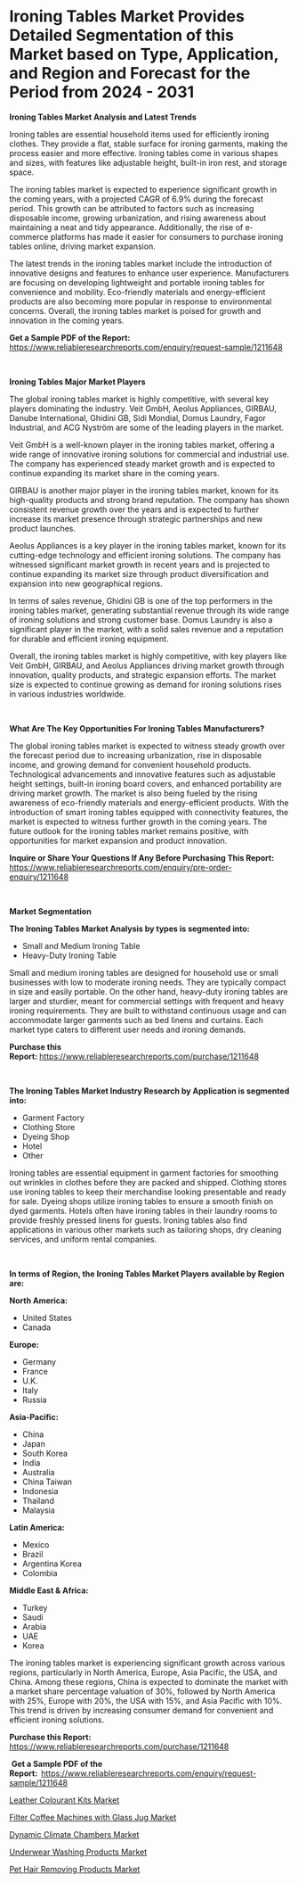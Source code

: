 <p><h1>Ironing Tables Market Provides Detailed Segmentation of this Market based on Type, Application, and Region and Forecast for the Period from 2024 - 2031</h1></p><p><strong>Ironing Tables Market Analysis and Latest Trends</strong></p>
<p><p>Ironing tables are essential household items used for efficiently ironing clothes. They provide a flat, stable surface for ironing garments, making the process easier and more effective. Ironing tables come in various shapes and sizes, with features like adjustable height, built-in iron rest, and storage space.</p><p>The ironing tables market is expected to experience significant growth in the coming years, with a projected CAGR of 6.9% during the forecast period. This growth can be attributed to factors such as increasing disposable income, growing urbanization, and rising awareness about maintaining a neat and tidy appearance. Additionally, the rise of e-commerce platforms has made it easier for consumers to purchase ironing tables online, driving market expansion.</p><p>The latest trends in the ironing tables market include the introduction of innovative designs and features to enhance user experience. Manufacturers are focusing on developing lightweight and portable ironing tables for convenience and mobility. Eco-friendly materials and energy-efficient products are also becoming more popular in response to environmental concerns. Overall, the ironing tables market is poised for growth and innovation in the coming years.</p></p>
<p><strong>Get a Sample PDF of the Report:&nbsp;</strong> <a href="https://www.reliableresearchreports.com/enquiry/request-sample/1211648">https://www.reliableresearchreports.com/enquiry/request-sample/1211648</a></p>
<p>&nbsp;</p>
<p><strong>Ironing Tables Major Market Players</strong></p>
<p><p>The global ironing tables market is highly competitive, with several key players dominating the industry. Veit GmbH, Aeolus Appliances, GIRBAU, Danube International, Ghidini GB, Sidi Mondial, Domus Laundry, Fagor Industrial, and ACG Nyström are some of the leading players in the market.</p><p>Veit GmbH is a well-known player in the ironing tables market, offering a wide range of innovative ironing solutions for commercial and industrial use. The company has experienced steady market growth and is expected to continue expanding its market share in the coming years.</p><p>GIRBAU is another major player in the ironing tables market, known for its high-quality products and strong brand reputation. The company has shown consistent revenue growth over the years and is expected to further increase its market presence through strategic partnerships and new product launches.</p><p>Aeolus Appliances is a key player in the ironing tables market, known for its cutting-edge technology and efficient ironing solutions. The company has witnessed significant market growth in recent years and is projected to continue expanding its market size through product diversification and expansion into new geographical regions.</p><p>In terms of sales revenue, Ghidini GB is one of the top performers in the ironing tables market, generating substantial revenue through its wide range of ironing solutions and strong customer base. Domus Laundry is also a significant player in the market, with a solid sales revenue and a reputation for durable and efficient ironing equipment.</p><p>Overall, the ironing tables market is highly competitive, with key players like Veit GmbH, GIRBAU, and Aeolus Appliances driving market growth through innovation, quality products, and strategic expansion efforts. The market size is expected to continue growing as demand for ironing solutions rises in various industries worldwide.</p></p>
<p>&nbsp;</p>
<p><strong>What Are The Key Opportunities For Ironing Tables Manufacturers?</strong></p>
<p><p>The global ironing tables market is expected to witness steady growth over the forecast period due to increasing urbanization, rise in disposable income, and growing demand for convenient household products. Technological advancements and innovative features such as adjustable height settings, built-in ironing board covers, and enhanced portability are driving market growth. The market is also being fueled by the rising awareness of eco-friendly materials and energy-efficient products. With the introduction of smart ironing tables equipped with connectivity features, the market is expected to witness further growth in the coming years. The future outlook for the ironing tables market remains positive, with opportunities for market expansion and product innovation.</p></p>
<p><strong>Inquire or Share Your Questions If Any Before Purchasing This Report:</strong> <a href="https://www.reliableresearchreports.com/enquiry/pre-order-enquiry/1211648">https://www.reliableresearchreports.com/enquiry/pre-order-enquiry/1211648</a></p>
<p>&nbsp;</p>
<p><strong>Market Segmentation</strong></p>
<p><strong>The Ironing Tables Market Analysis by types is segmented into:</strong></p>
<p><ul><li>Small and Medium Ironing Table</li><li>Heavy-Duty Ironing Table</li></ul></p>
<p><p>Small and medium ironing tables are designed for household use or small businesses with low to moderate ironing needs. They are typically compact in size and easily portable. On the other hand, heavy-duty ironing tables are larger and sturdier, meant for commercial settings with frequent and heavy ironing requirements. They are built to withstand continuous usage and can accommodate larger garments such as bed linens and curtains. Each market type caters to different user needs and ironing demands.</p></p>
<p><strong>Purchase this Report:&nbsp;</strong><a href="https://www.reliableresearchreports.com/purchase/1211648">https://www.reliableresearchreports.com/purchase/1211648</a></p>
<p>&nbsp;</p>
<p><strong>The Ironing Tables Market Industry Research by Application is segmented into:</strong></p>
<p><ul><li>Garment Factory</li><li>Clothing Store</li><li>Dyeing Shop</li><li>Hotel</li><li>Other</li></ul></p>
<p><p>Ironing tables are essential equipment in garment factories for smoothing out wrinkles in clothes before they are packed and shipped. Clothing stores use ironing tables to keep their merchandise looking presentable and ready for sale. Dyeing shops utilize ironing tables to ensure a smooth finish on dyed garments. Hotels often have ironing tables in their laundry rooms to provide freshly pressed linens for guests. Ironing tables also find applications in various other markets such as tailoring shops, dry cleaning services, and uniform rental companies.</p></p>
<p>&nbsp;</p>
<p><strong>In terms of Region, the Ironing Tables Market Players available by Region are:</strong></p>
<p>
    <p> <strong> North America: </strong>
        <ul>
            <li>United States</li>
            <li>Canada</li>
        </ul>
        </p> 
    <p> <strong> Europe: </strong>
        <ul>
            <li>Germany</li>
            <li>France</li>
            <li>U.K.</li>
            <li>Italy</li>
            <li>Russia</li>
        </ul>
        </p> 
    <p> <strong> Asia-Pacific: </strong>
        <ul>
            <li>China</li>
            <li>Japan</li>
            <li>South Korea</li>
            <li>India</li>
            <li>Australia</li>
            <li>China Taiwan</li>
            <li>Indonesia</li>
            <li>Thailand</li>
            <li>Malaysia</li>
        </ul>
        </p> 
    <p> <strong> Latin America: </strong>
        <ul>
            <li>Mexico</li>
            <li>Brazil</li>
            <li>Argentina Korea</li>
            <li>Colombia</li>
        </ul>
        </p> 
    <p> <strong> Middle East & Africa: </strong>
        <ul>
            <li>Turkey</li>
            <li>Saudi</li>
            <li>Arabia</li>
            <li>UAE</li>
            <li>Korea</li>
        </ul>
    </p>
    </p>
<p><p>The ironing tables market is experiencing significant growth across various regions, particularly in North America, Europe, Asia Pacific, the USA, and China. Among these regions, China is expected to dominate the market with a market share percentage valuation of 30%, followed by North America with 25%, Europe with 20%, the USA with 15%, and Asia Pacific with 10%. This trend is driven by increasing consumer demand for convenient and efficient ironing solutions.</p></p>
<p><strong>Purchase this Report: </strong><a href="https://www.reliableresearchreports.com/purchase/1211648">https://www.reliableresearchreports.com/purchase/1211648</a></p>
<p>&nbsp;<strong>Get a Sample PDF of the Report:&nbsp;&nbsp;</strong><a href="https://www.reliableresearchreports.com/enquiry/request-sample/1211648">https://www.reliableresearchreports.com/enquiry/request-sample/1211648</a></p>
<p><strong></strong></p>
<p><p><a href="https://medium.com/p/9b20b72a68aa/edit">Leather Colourant Kits Market</a></p><p><a href="https://medium.com/p/b45ca265828b/edit">Filter Coffee Machines with Glass Jug Market</a></p><p><a href="https://medium.com/p/3a057786ac92/edit">Dynamic Climate Chambers Market</a></p><p><a href="https://medium.com/p/3e00e768452a/edit">Underwear Washing Products Market</a></p><p><a href="https://medium.com/p/436f61b4c028/edit">Pet Hair Removing Products Market</a></p></p>
